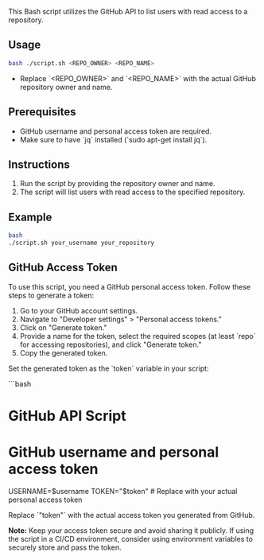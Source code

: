 This Bash script utilizes the GitHub API to list users with read access to a repository.

## Usage

```bash
bash ./script.sh <REPO_OWNER> <REPO_NAME>
```

- Replace \`<REPO_OWNER>\` and \`<REPO_NAME>\` with the actual GitHub repository owner and name.

## Prerequisites

- GitHub username and personal access token are required.
- Make sure to have \`jq\` installed (\`sudo apt-get install jq\`).

## Instructions

1. Run the script by providing the repository owner and name.
2. The script will list users with read access to the specified repository.

## Example

```bash
bash
./script.sh your_username your_repository
```

## GitHub Access Token

To use this script, you need a GitHub personal access token. Follow these steps to generate a token:

1. Go to your GitHub account settings.
2. Navigate to "Developer settings" > "Personal access tokens."
3. Click on "Generate token."
4. Provide a name for the token, select the required scopes (at least \`repo\` for accessing repositories), and click "Generate token."
5. Copy the generated token.

Set the generated token as the \`token\` variable in your script:

\`\`\`bash
# GitHub API Script

# GitHub username and personal access token
USERNAME=$username
TOKEN="$token"  # Replace with your actual personal access token


Replace \`"token"\` with the actual access token you generated from GitHub.

**Note:** Keep your access token secure and avoid sharing it publicly. If using the script in a CI/CD environment, consider using environment variables to securely store and pass the token.
